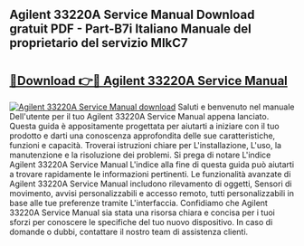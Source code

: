 ## Agilent 33220A Service Manual Download gratuit PDF - Part-B7i Italiano Manuale del proprietario del servizio MIkC7

# <h2><a href="http://dfcqfvy.blite.top/?on=Agilent+33220A+Service+Manual">🔗Download 👉🔴 Agilent 33220A Service Manual</a></h2>

[![Agilent 33220A Service Manual download](https://i.imgur.com/lujVjoI.png)](http://dfcqfvy.blite.top/?on=Agilent+33220A+Service+Manual)
Saluti e benvenuto nel manuale Dell'utente per il tuo Agilent 33220A Service Manual appena lanciato. Questa guida è appositamente progettata per aiutarti a iniziare con il tuo prodotto e darti una conoscenza approfondita delle sue caratteristiche, funzioni e capacità. Troverai istruzioni chiare per L'installazione, L'uso, la manutenzione e la risoluzione dei problemi. Si prega di notare L'indice Agilent 33220A Service Manual L'indice alla fine di questa guida può aiutarti a trovare rapidamente le informazioni pertinenti. Le funzionalità avanzate di Agilent 33220A Service Manual includono rilevamento di oggetti, Sensori di movimento, avvisi personalizzabili e accesso remoto, tutti personalizzabili in base alle tue preferenze tramite L'interfaccia. Confidiamo che Agilent 33220A Service Manual sia stata una risorsa chiara e concisa per i tuoi sforzi per conoscere le specifiche del tuo nuovo dispositivo. In caso di domande o dubbi, contattare il nostro team di assistenza clienti.

